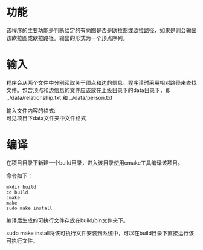 # 功能

该程序的主要功能是判断给定的有向图是否是欧拉图或欧拉路径，如果是则会输出该欧拉图或欧拉路径。输出的形式为一个顶点序列。


# 输入

程序会从两个文件中分别读取关于顶点和边的信息。程序读时采用相对路径来查找文件。包含顶点和边信息的文件应该放在上级目录下的data目录下，即  ../data/relationship.txt  和  ../data/person.txt

输入文件内容的格式:  
可见项目下data文件夹中文件格式


# 编译

在项目目录下新建一个build目录，进入该目录使用cmake工具编译该项目。

命令如下：

```shell
mkdir build
cd build
cmake ..
make 
sudo make install
```

编译后生成的可执行文件存放在build/bin文件夹下。

sudo make install将该可执行文件安装到系统中，可以在build目录下直接运行该可执行文件。
